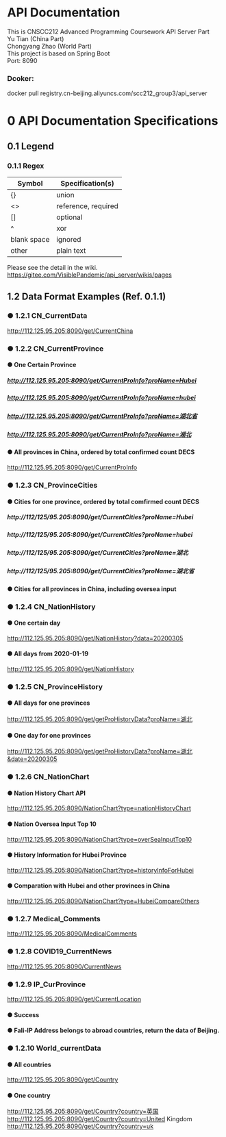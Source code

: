 # API Documentation 
This is CNSCC212 Advanced Programming Coursework API Server Part\
Yu Tian (China Part)\
Chongyang Zhao (World Part)\
This project is based on Spring Boot\
Port: 8090

### Dcoker:
docker pull registry.cn-beijing.aliyuncs.com/scc212_group3/api_server


# 0  API Documentation Specifications
## 0.1  Legend
### 0.1.1  Regex

|Symbol|Specification(s)|
| ---  | --- |
|  {}  |  union  |
|  <>  |  reference, required  |
|  []  |   optional  |
|  ^  |  xor  |
|  blank space  |  ignored  |
|  other  |  plain text  |

Please see the detail in the wiki.
https://gitee.com/VisiblePandemic/api_server/wikis/pages

## 1.2  Data Format Examples (Ref. 0.1.1)
### ● 1.2.1  CN_CurrentData
http://112.125.95.205:8090/get/CurrentChina


### ● 1.2.2 CN_CurrentProvince
#### ● One Certain Province
##### http://112.125.95.205:8090/get/CurrentProInfo?proName=Hubei
##### http://112.125.95.205:8090/get/CurrentProInfo?proName=hubei
##### http://112.125.95.205:8090/get/CurrentProInfo?proName=湖北省
##### http://112.125.95.205:8090/get/CurrentProInfo?proName=湖北

#### ● All provinces in China, ordered by total confirmed count DECS
http://112.125.95.205:8090/get/CurrentProInfo

### ● 1.2.3 CN_ProvinceCities
#### ● Cities for one province, ordered by total comfirmed count DECS
##### http://112/125/95.205:8090/get/CurrentCities?proName=Hubei
##### http://112/125/95.205:8090/get/CurrentCities?proName=hubei
##### http://112/125/95.205:8090/get/CurrentCities?proName=湖北
##### http://112/125/95.205:8090/get/CurrentCities?proName=湖北省

#### ● Cities for all provinces in China, including oversea input

### ● 1.2.4 CN_NationHistory
#### ● One certain day
http://112.125.95.205:8090/get/NationHistory?data=20200305

#### ● All days from 2020-01-19
http://112.125.95.205:8090/get/NationHistory

### ● 1.2.5 CN_ProvinceHistory 
#### ● All days for one provinces
http://112.125.95.205:8090/get/getProHistoryData?proName=湖北

#### ● One day for one provinces
http://112.125.95.205:8090/get/getProHistoryData?proName=湖北&date=20200305

### ● 1.2.6 CN_NationChart
####  ● Nation History Chart API
http://112.125.95.205:8090/NationChart?type=nationHistoryChart

####  ● Nation Oversea Input Top 10
http://112.125.95.205:8090/NationChart?type=overSeaInputTop10

####  ● History Information for Hubei Province
http://112.125.95.205:8090/NationChart?type=historyInfoForHubei

####  ● Comparation with Hubei and other provinces in China
http://112.125.95.205:8090/NationChart?type=HubeiCompareOthers

### ● 1.2.7 Medical_Comments
http://112.125.95.205:8090/MedicalComments

### ● 1.2.8 COVID19_CurrentNews
http://112.125.95.205:8090/CurrentNews

### ● 1.2.9 IP_CurProvince
http://112.125.95.205:8090/get/CurrentLocation
#### ● Success

#### ● Fali-IP Address belongs to abroad countries, return the data of Beijing.

### ● 1.2.10 World_currentData
#### ● All countries
http://112.125.95.205:8090/get/Country

#### ● One country
http://112.125.95.205:8090/get/Country?country=英国
http://112.125.95.205:8090/get/Country?country=United Kingdom
http://112.125.95.205:8090/get/Country?country=uk





